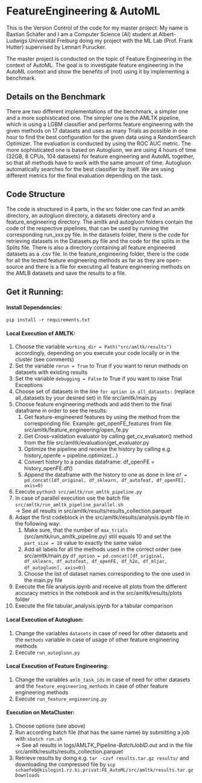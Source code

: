 # FeatureEngineering & AutoML
This is the Version Control of the code for my master project: My name is Bastian Schäfer and I am a Computer Science (AI) student at Albert-Ludwigs Universität Freiburg doing my project with the ML Lab (Prof. Frank Hutter) supervised by Lennart Purucker.

The master project is conducted on the topic of Feature Engineering in the context of AutoML. The goal is to investigate feature engineering in the AutoML context and show the benefits of (not) using it by implementing a benchmark.


## Details on the Benchmark
There are two different implementations of the benchmark, a simpler one and a more sophisticated one.
The simpler one is the AMLTK pipeline, which is using a LGBM classifier and performs feature engineering with the given methods on 17 datasets and uses as many Trials as possible in one hour to find the best configuration for the given data using a RandomSearch Optimizer. The evaluation is conducted by using the ROC AUC metric.
The more sophisticated one is based on Autogluon, we are using 4 hours of time (32GB, 8 CPUs, 104 datasets) for feature engineering and AutoML together, so that all methods have to work with the same amount of time. Autogluon automatically searches for the best classifier by itself. We are using different metrics for the final evaluation depending on the task.


## Code Structure
The code is structured in 4 parts, in the src folder one can find an amltk directory, an autogluon directory, a datasets directory and a feature_engineering directory.
The amltk and autogluon folders contain the code of the respective pipelines, that can be used by running the corresponding run_xxx.py file.
In the datasets folder, there is the code for retrieving datasets in the Datasets.py file and the code for the splits in the Splits file. There is also a directory containing all feature engineered datasets as a .csv file.
In the feature_engineering folder, there is the code for all the tested feature engineering methods as far as they are open-source and there is a file for executing all feature engineering methods on the AMLB datasets and save the results to a file.


## Get it Running:
#### Install Dependencies:
`pip install -r requirements.txt`

#### Local Execution of AMLTK:
1. Choose the variable `working_dir = Path("src/amltk/results")` accordingly, depending on you execute your code locally or in the cluster (see comments)
2. Set the variable `rerun = True` to True if you want to rerun methods on datasets with existing results
3. Set the variable `debugging = False` to True if you want to raise Trial Exceptions
4. Choose set of datasets in the line `for option in all_datasets:` (replace all_datasets by your desired set) in file src/amltk/main.py
5. Choose feature engineering methods and add them to the final dataframe in order to see the results:
   1. Get feature-engineered features by using the method from the corresponding file. Example: get_openFE_features from file src/amltk/feature_engineering/open_fe.py
   2. Get Cross-validation evaluator by calling get_cv_evaluator() method from the file src/amltk/evaluation/get_evaluator.py
   3. Optimize the pipeline and receive the history by calling e.g. history_openfe = pipeline.optimize(...)
   4. Convert history to a pandas dataframe: df_openFE = history_openFE.df()
   5. Append the dataframe with the history to one as done in line `df = pd.concat([df_original, df_sklearn, df_autofeat, df_openFE], axis=0)`
6. Execute `python3 src/amltk/run_amltk_pipeline.py`
7. In case of parallel execution use the batch file `src/amltk/run_amltk_pipeline_parallel.sh`
<br>&rarr; See all results in src/amltk/results/results_collection.parquet 
8. Adapt the first codeblock in the src/amltk/results/analysis.ipynb file in the following way:
   1. Make sure, that the number of `max_trials` (src/amltk/run_amltk_pipeline.py) still equals 10 and set the `part_size = 10` value to exactly the same value
   2. Add all labels for all the methods used in the correct order (see src/amltk/main.py `df_option = pd.concat([df_original, df_sklearn, df_autofeat, df_openFE, df_h2o, df_mljar, df_autogluon], axis=0)`)
   3. Choose the list of dataset names corresponding to the one used in the main.py file 
9. Execute the file analysis.ipynb and receive all plots from the different accuracy metrics in the notebook and in the src/amltk/results/plots folder
10. Execute the file tabular_analysis.ipynb for a tabular comparison

#### Local Execution of Autogluon:
1. Change the variables `datasets` in case of need for other datasets and the `methods` variable in case of usage of other feature engineering methods
2. Execute `run_autogluon.py`


#### Local Execution of Feature Engineering:
1. Change the variables `amlb_task_ids` in case of need for other datasets and the `feature_engineering_methods` in case of other feature engineering methods
2. Execute `run_feature_engineering.py`

#### Execution on MetaCluster:
1. Choose options (see above)
2. Run according batch file (that has the same name) by submitting a job with `sbatch run.sh`
<br>&rarr; See all results in logs/AMLTK_Pipeline-_BatchJobID_.out and in the file src/amltk/results/results_collection.parquet
3. Retrieve results by doing e.g. `tar -czvf results.tar.gz results/` and downloading the compressed file by `scp schaefeb@kislogin1.rz.ki.privat:FE_AutoML/src/amltk/results.tar.gz Downloads`


